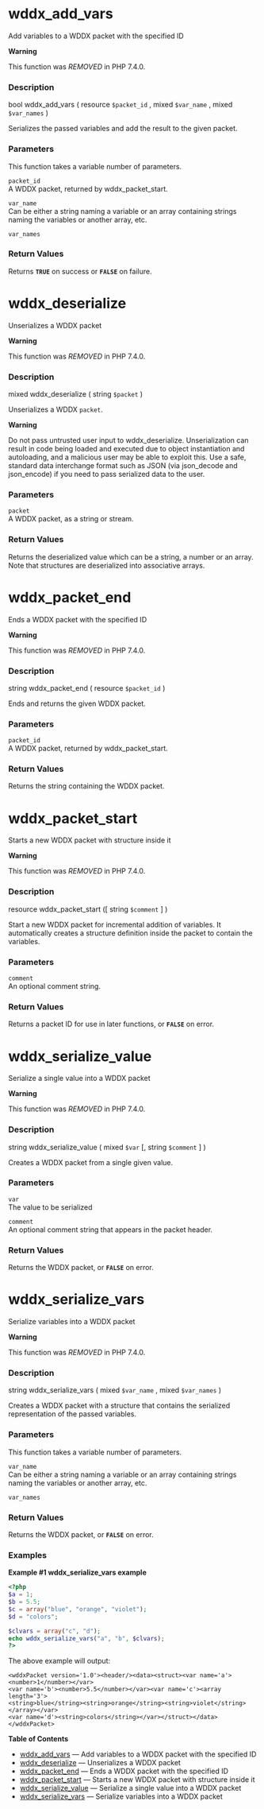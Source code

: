 wddx\_add\_vars
===============

Add variables to a WDDX packet with the specified ID

**Warning**

This function was *REMOVED* in PHP 7.4.0.

### Description

<span class="type">bool</span> <span
class="methodname">wddx\_add\_vars</span> ( <span
class="methodparam"><span class="type">resource</span>
`$packet_id`</span> , <span class="methodparam"><span
class="type">mixed</span> `$var_name`</span> , <span
class="methodparam"><span class="type">mixed</span> `$var_names`</span>
)

Serializes the passed variables and add the result to the given packet.

### Parameters

This function takes a variable number of parameters.

`packet_id`  
A WDDX packet, returned by <span
class="function">wddx\_packet\_start</span>.

`var_name`  
Can be either a string naming a variable or an array containing strings
naming the variables or another array, etc.

`var_names`  

### Return Values

Returns **`TRUE`** on success or **`FALSE`** on failure.

wddx\_deserialize
=================

Unserializes a WDDX packet

**Warning**

This function was *REMOVED* in PHP 7.4.0.

### Description

<span class="type">mixed</span> <span
class="methodname">wddx\_deserialize</span> ( <span
class="methodparam"><span class="type">string</span> `$packet`</span> )

Unserializes a WDDX `packet`.

**Warning**

Do not pass untrusted user input to <span
class="function">wddx\_deserialize</span>. Unserialization can result in
code being loaded and executed due to object instantiation and
autoloading, and a malicious user may be able to exploit this. Use a
safe, standard data interchange format such as JSON (via <span
class="function">json\_decode</span> and <span
class="function">json\_encode</span>) if you need to pass serialized
data to the user.

### Parameters

`packet`  
A WDDX packet, as a string or stream.

### Return Values

Returns the deserialized value which can be a string, a number or an
array. Note that structures are deserialized into associative arrays.

wddx\_packet\_end
=================

Ends a WDDX packet with the specified ID

**Warning**

This function was *REMOVED* in PHP 7.4.0.

### Description

<span class="type">string</span> <span
class="methodname">wddx\_packet\_end</span> ( <span
class="methodparam"><span class="type">resource</span>
`$packet_id`</span> )

Ends and returns the given WDDX packet.

### Parameters

`packet_id`  
A WDDX packet, returned by <span
class="function">wddx\_packet\_start</span>.

### Return Values

Returns the string containing the WDDX packet.

wddx\_packet\_start
===================

Starts a new WDDX packet with structure inside it

**Warning**

This function was *REMOVED* in PHP 7.4.0.

### Description

<span class="type">resource</span> <span
class="methodname">wddx\_packet\_start</span> (\[ <span
class="methodparam"><span class="type">string</span> `$comment`</span>
\] )

Start a new WDDX packet for incremental addition of variables. It
automatically creates a structure definition inside the packet to
contain the variables.

### Parameters

`comment`  
An optional comment string.

### Return Values

Returns a packet ID for use in later functions, or **`FALSE`** on error.

wddx\_serialize\_value
======================

Serialize a single value into a WDDX packet

**Warning**

This function was *REMOVED* in PHP 7.4.0.

### Description

<span class="type">string</span> <span
class="methodname">wddx\_serialize\_value</span> ( <span
class="methodparam"><span class="type">mixed</span> `$var`</span> \[,
<span class="methodparam"><span class="type">string</span>
`$comment`</span> \] )

Creates a WDDX packet from a single given value.

### Parameters

`var`  
The value to be serialized

`comment`  
An optional comment string that appears in the packet header.

### Return Values

Returns the WDDX packet, or **`FALSE`** on error.

wddx\_serialize\_vars
=====================

Serialize variables into a WDDX packet

**Warning**

This function was *REMOVED* in PHP 7.4.0.

### Description

<span class="type">string</span> <span
class="methodname">wddx\_serialize\_vars</span> ( <span
class="methodparam"><span class="type">mixed</span> `$var_name`</span> ,
<span class="methodparam"><span class="type">mixed</span>
`$var_names`</span> )

Creates a WDDX packet with a structure that contains the serialized
representation of the passed variables.

### Parameters

This function takes a variable number of parameters.

`var_name`  
Can be either a string naming a variable or an array containing strings
naming the variables or another array, etc.

`var_names`  

### Return Values

Returns the WDDX packet, or **`FALSE`** on error.

### Examples

**Example \#1 <span class="function">wddx\_serialize\_vars</span>
example**

``` php
<?php
$a = 1;
$b = 5.5;
$c = array("blue", "orange", "violet");
$d = "colors";

$clvars = array("c", "d");
echo wddx_serialize_vars("a", "b", $clvars);
?>
```

The above example will output:

    <wddxPacket version='1.0'><header/><data><struct><var name='a'><number>1</number></var>
    <var name='b'><number>5.5</number></var><var name='c'><array length='3'>
    <string>blue</string><string>orange</string><string>violet</string></array></var>
    <var name='d'><string>colors</string></var></struct></data></wddxPacket>

**Table of Contents**

-   [wddx\_add\_vars](/ref/wddx.html#wddx_add_vars) — Add variables to a
    WDDX packet with the specified ID
-   [wddx\_deserialize](/ref/wddx.html#wddx_deserialize) — Unserializes
    a WDDX packet
-   [wddx\_packet\_end](/ref/wddx.html#wddx_packet_end) — Ends a WDDX
    packet with the specified ID
-   [wddx\_packet\_start](/ref/wddx.html#wddx_packet_start) — Starts a
    new WDDX packet with structure inside it
-   [wddx\_serialize\_value](/ref/wddx.html#wddx_serialize_value) —
    Serialize a single value into a WDDX packet
-   [wddx\_serialize\_vars](/ref/wddx.html#wddx_serialize_vars) —
    Serialize variables into a WDDX packet
